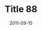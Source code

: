 ---
layout: posts
title: "Title 88"
img: "https://image.tmdb.org/t/p/w185/kPRb1mbVHGop0egQ7153y0lhzGL.jpg"
date: 2011-09-15
genre: "Comedy"
categories: Movies
tags: bollywood, shah ruch khan
published: true 
---
